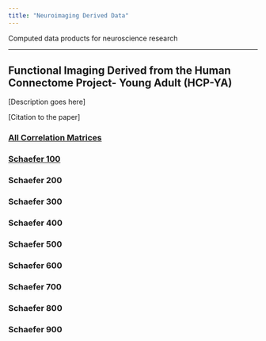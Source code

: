 ```yaml
---
title: "Neuroimaging Derived Data"
---
```


Computed data products for neuroscience research

---
## Functional Imaging Derived from the Human Connectome Project- Young Adult (HCP-YA)
[Description goes here]

[Citation to the paper]

### [All Correlation Matrices](https://something.edu)
### [Schaefer 100](https://something.edu)
### Schaefer 200
### Schaefer 300
### Schaefer 400
### Schaefer 500
### Schaefer 600
### Schaefer 700
### Schaefer 800
### Schaefer 900

